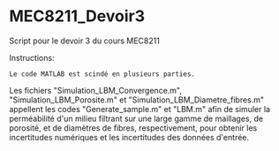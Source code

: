 # MEC8211_Devoir3
 Script pour le devoir 3 du cours MEC8211

Instructions:

	Le code MATLAB est scindé en plusieurs parties. 
Les fichiers "Simulation_LBM_Convergence.m", "Simulation_LBM_Porosite.m" et 
"Simulation_LBM_Diametre_fibres.m" appellent les codes "Generate_sample.m" et 
"LBM.m" afin de simuler la perméabilité d'un milieu filtrant sur une large gamme
de maillages, de porosité, et de diamètres de fibres, respectivement, pour 
obtenir les incertitudes numériques et les incertitudes des données d'entrée.

